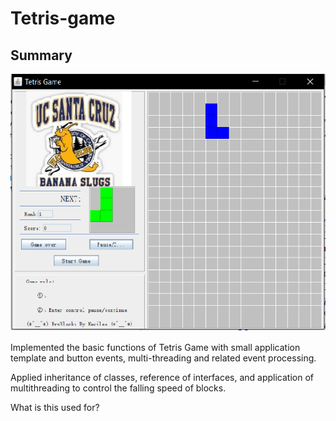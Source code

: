 # Tetris-game

## Summary

![Alt Text](/Game_Panel.png)

Implemented the basic functions of Tetris Game with small application template and button events,
multi-threading and related event processing.

Applied inheritance of classes, reference of interfaces, and application of multithreading to control the
falling speed of blocks.

What is this used for?


